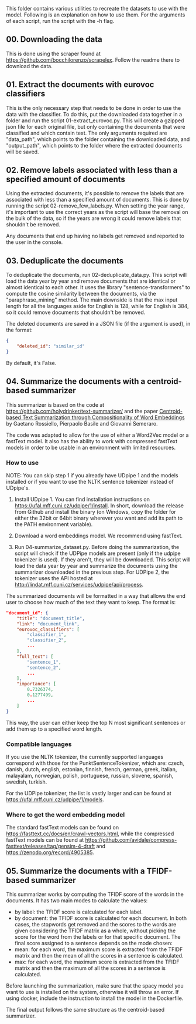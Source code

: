 This folder contains various utilities to recreate the datasets to use with the model. Following is an explanation on how to use them. For the arguments of each script, run the script with the -h flag.

## 00. Downloading the data
This is done using the scraper found at https://github.com/bocchilorenzo/scrapelex. Follow the readme there to download the data.

## 01. Extract the documents with eurovoc classifiers
This is the only necessary step that needs to be done in order to use the data with the classifier. To do this, put the downloaded data together in a folder and run the script 01-extract_eurovoc.py. This will create a gzipped json file for each original file, but only containing the documents that were classified and which contain text. The only arguments required are "data_path", which points to the folder containing the downloaded data, and "output_path", which points to the folder where the extracted documents will be saved.

## 02. Remove labels associated with less than a specified amount of documents
Using the extracted documents, it's possible to remove the labels that are associated with less than a specified amount of documents. This is done by running the script 02-remove_few_labels.py. When setting the year range, it's important to use the correct years as the script will base the removal on the bulk of the data, so if the years are wrong it could remove labels that shouldn't be removed.

Any documents that end up having no labels get removed and reported to the user in the console.

## 03. Deduplicate the documents
To deduplicate the documents, run 02-deduplicate_data.py. This script will load the data year by year and remove documents that are identical or almost identical to each other. It uses the library "sentence-transformers" to compute the cosine similarity between the documents, via the "paraphrase_mining" method. The main downside is that the max input length for all the languages aside for English is 128, while for English is 384, so it could remove documents that shouldn't be removed.

The deleted documents are saved in a JSON file (if the argument is used), in the format:

```json
{
    "deleted_id": "similar_id"
}
```

By default, it's False.

## 04. Summarize the documents with a centroid-based summarizer
This summarizer is based on the code at https://github.com/holydrinker/text-summarizer/ and the paper [Centroid-based Text Summarization through Compositionality of Word Embeddings](www.aclweb.org/anthology/W/W17/W17-1003.pdf) by Gaetano Rossiello, Pierpaolo Basile and Giovanni Semeraro.

The code was adapted to allow for the use of either a Word2Vec model or a fastText model. It also has the ability to work with compressed fastText models in order to be usable in an environment with limited resources.

### How to use
NOTE: You can skip step 1 if you already have UDpipe 1 and the models installed or if you want to use the NLTK sentence tokenizer instead of UDpipe's.

1. Install UDpipe 1. You can find installation instructions on https://ufal.mff.cuni.cz/udpipe/1/install. In short, download the release from Github and install the binary (on Windows, copy the folder for either the 32bit or 64bit binary wherever you want and add its path to the PATH environment variable).

2. Download a word embeddings model. We recommend using fastText.

3. Run 04-summarize_dataset.py. Before doing the summarization, the script will check if the UDPipe models are present (only if the udpipe tokenizer is used). If they aren't, they will be downloaded. This script will load the data year by year and summarize the documents using the summarizer downloaded in the previous step. For UDPipe 2, the tokenizer uses the API hosted at http://lindat.mff.cuni.cz/services/udpipe/api/process.

The summarized documents will be formatted in a way that allows the end user to choose how much of the text they want to keep. The format is:

```json
"document_id": {
    "title": "document_title",
    "link": "document_link",
    "eurovoc_classifiers": [
        "classifier_1",
        "classifier_2",
        ...
    ],
    "full_text": [
        "sentence_1",
        "sentence_2",
        ...
    ],
    "importance": [
        0.7326374,
        0.1277499,
        ...
    ]
}
```

This way, the user can either keep the top N most significant sentences or add them up to a specified word length.

### Compatible languages
If you use the NLTK tokenizer, the currently supported languages correspond with those for the PunktSentenceTokenizer, which are: czech, danish, dutch, english, estonian, finnish, french, german, greek, italian, malayalam, norwegian, polish, portuguese, russian, slovene, spanish, swedish, turkish.

For the UDPipe tokenizer, the list is vastly larger and can be found at https://ufal.mff.cuni.cz/udpipe/1/models.

### Where to get the word embedding model
The standard fastText models can be found on https://fasttext.cc/docs/en/crawl-vectors.html, while the compressed fastText models can be found at https://github.com/avidale/compress-fasttext/releases/tag/gensim-4-draft and https://zenodo.org/record/4905385.

## 05. Summarize the documents with a TFIDF-based summarizer
This summarizer works by computing the TFIDF score of the words in the documents. It has two main modes to calculate the values:
- by label: the TFIDF score is calculated for each label.
- by document: the TFIDF score is calculated for each document.
In both cases, the stopwords get removed and the scores to the words are given considering the TFIDF matrix as a whole, without picking the score for the word from the labels or for that specific document. The final score assigned to a sentence depends on the mode chosen:
- mean: for each word, the maximum score is extracted from the TFIDF matrix and then the mean of all the scores in a sentence is calculated.
- max: for each word, the maximum score is extracted from the TFIDF matrix and then the maximum of all the scores in a sentence is calculated.

Before launching the summarization, make sure that the spacy model you want to use is installed on the system, otherwise it will throw an error. If using docker, include the instruction to install the model in the Dockerfile.

The final output follows the same structure as the centroid-based summarizer.
